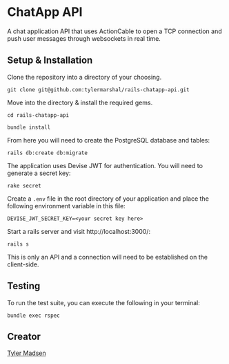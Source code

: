 # ChatApp API

A chat application API that uses ActionCable to open a TCP connection and push user messages through websockets in real time. 

## Setup & Installation

Clone the repository into a directory of your choosing.

```
git clone git@github.com:tylermarshal/rails-chatapp-api.git
```

Move into the directory & install the required gems.

```
cd rails-chatapp-api
```
```
bundle install
```

From here you will need to create the PostgreSQL database and tables:

```
rails db:create db:migrate
```

The application uses Devise JWT for authentication. You will need to generate a secret key:

```
rake secret
```

Create a `.env` file in the root directory of your application and place the following environment variable in this file:

```
DEVISE_JWT_SECRET_KEY=<your secret key here>
```

Start a rails server and visit http://localhost:3000/:

```
rails s
```

This is only an API and a connection will need to be established on the client-side.


## Testing

To run the test suite, you can execute the following in your terminal:

```
bundle exec rspec
```

## Creator
[Tyler Madsen](https://github.com/tylermarshal)

